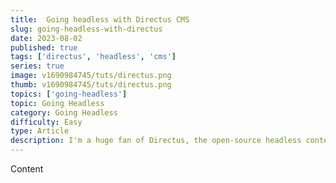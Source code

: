 ```yaml
---
title:  Going headless with Directus CMS
slug: going-headless-with-directus
date: 2023-08-02
published: true
tags: ['directus', 'headless', 'cms']
series: true
image: v1690984745/tuts/directus.png
thumb: v1690984745/tuts/directus.png
topics: ['going-headless']
topic: Going Headless
category: Going Headless
difficulty: Easy
type: Article
description: I'm a huge fan of Directus, the open-source headless content management system. I've used it to create an online-learning app, a gardening app, as a page builder for client projects. It's incredibly versatile and provides so much out-the-box and is easy to extend.
---
```


Content